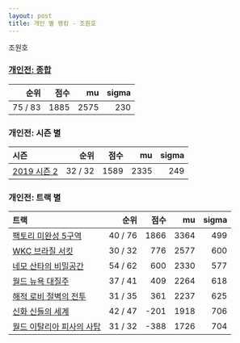 ```yaml
---
layout: post
title: 개인 별 랭킹 - 조원호
---
```


조원호

### [개인전: 종합](../singles-full)

| 순위 | 점수 | mu | sigma |
|---:|---:|---:|---:|
| 75 / 83 | 1885 | 2575 | 230 |

### 개인전: 시즌 별

| 시즌 | 순위 | 점수 | mu | sigma |
|:---|---:|---:|---:|---:|
| [2019 시즌 2](../singles-s2019_2) | 32 / 32 | 1589 | 2335 | 249 |

### 개인전: 트랙 별

| 트랙 | 순위 | 점수 | mu | sigma |
|:---|---:|---:|---:|---:|
| [팩토리 미완성 5구역](../district5) | 40 / 76 | 1866 | 3364 | 499 |
| [WKC 브라질 서킷](../brazil) | 30 / 32 | 776 | 2577 | 600 |
| [네모 산타의 비밀공간](../santa) | 54 / 62 | 600 | 2330 | 577 |
| [월드 뉴욕 대질주](../newyork) | 37 / 41 | 409 | 2264 | 618 |
| [해적 로비 절벽의 전투](../lobby) | 31 / 35 | 361 | 2237 | 625 |
| [신화 신들의 세계](../shinsegye) | 42 / 47 | -201 | 1918 | 706 |
| [월드 이탈리아 피사의 사탑](../pizza) | 31 / 32 | -388 | 1726 | 704 |
